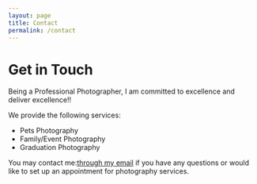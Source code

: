 ```yaml
---
layout: page
title: Contact
permalink: /contact
---
```


<h1><b>Get in Touch</b></h1>

Being a Professional Photographer, I am committed to excellence and deliver excellence!!

We provide the following services:

- Pets Photography
- Family/Event Photography
- Graduation Photography

You may contact me:[through my email](mailto:kathy.beyer.photographer@gmail.com) if you have any questions or would like to set up an appointment for photography services.

